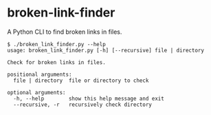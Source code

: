 # broken-link-finder
A Python CLI to find broken links in files.

```shell
$ ./broken_link_finder.py --help
usage: broken_link_finder.py [-h] [--recursive] file | directory

Check for broken links in files.

positional arguments:
  file | directory  file or directory to check

optional arguments:
  -h, --help        show this help message and exit
  --recursive, -r   recursively check directory
```
